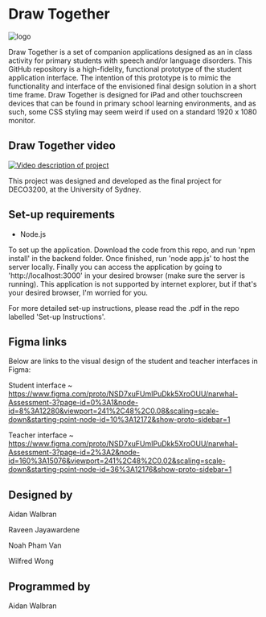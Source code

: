 # Draw Together
![logo](https://user-images.githubusercontent.com/75866732/141431647-319cc607-4bb1-490d-8524-a47911c9695d.png)


Draw Together is a set of companion applications designed as an in class activity for primary students with speech and/or language disorders. This GitHub repository is a high-fidelity, functional prototype of the student application interface. The intention of this prototype is to mimic the functionality and interface of the envisioned final design solution in a short time frame. Draw Together is designed for iPad and other touchscreen devices that can be found in primary school learning environments, and as such, some CSS styling may seem weird if used on a standard 1920 x 1080 monitor.

## Draw Together video
[![Video description of project](https://user-images.githubusercontent.com/75866732/141434747-e02d9a21-b95b-4e86-89cd-a8105ff9978e.PNG)](https://youtu.be/D4OKyW6xh2g "Draw Together video description")

This project was designed and developed as the final project for DECO3200, at the University of Sydney.

## Set-up requirements
- Node.js

To set up the application. Download the code from this repo, and run 'npm install' in the backend folder. Once finished, run 'node app.js' to host the server locally. Finally you can access the application by going to 'http://localhost:3000' in your desired browser (make sure the server is running). This application is not supported by internet explorer, but if that's your desired browser, I'm worried for you.

For more detailed set-up instructions, please read the .pdf in the repo labelled 'Set-up Instructions'.

## Figma links
Below are links to the visual design of the student and teacher interfaces in Figma:

Student interface ~ https://www.figma.com/proto/NSD7xuFUmIPuDkk5XroOUU/narwhal-Assessment-3?page-id=0%3A1&node-id=8%3A12280&viewport=241%2C48%2C0.08&scaling=scale-down&starting-point-node-id=10%3A12172&show-proto-sidebar=1

Teacher interface ~ https://www.figma.com/proto/NSD7xuFUmIPuDkk5XroOUU/narwhal-Assessment-3?page-id=2%3A2&node-id=160%3A15076&viewport=241%2C48%2C0.02&scaling=scale-down&starting-point-node-id=36%3A12176&show-proto-sidebar=1

## Designed by
Aidan Walbran

Raveen Jayawardene

Noah Pham Van

Wilfred Wong

## Programmed by
Aidan Walbran
